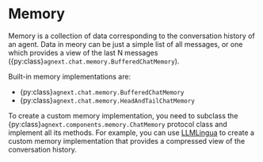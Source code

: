 # Memory

Memory is a collection of data corresponding to the conversation history
of an agent.
Data in meory can be just a simple list of all messages,
or one which provides a view of the last N messages
({py:class}`agnext.chat.memory.BufferedChatMemory`).

Built-in memory implementations are:

- {py:class}`agnext.chat.memory.BufferedChatMemory`
- {py:class}`agnext.chat.memory.HeadAndTailChatMemory`

To create a custom memory implementation, you need to subclass the
{py:class}`agnext.components.memory.ChatMemory` protocol class and implement
all its methods.
For example, you can use [LLMLingua](https://github.com/microsoft/LLMLingua)
to create a custom memory implementation that provides a compressed
view of the conversation history.
